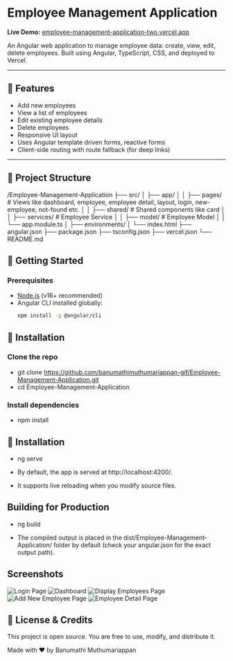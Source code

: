 # Employee Management Application

**Live Demo:** [employee-management-application-two.vercel.app](https://employee-management-application-two.vercel.app)  

An Angular web application to manage employee data: create, view, edit, delete employees. Built using Angular, TypeScript, CSS, and deployed to Vercel.

---

## 🧰 Features

- Add new employees  
- View a list of employees  
- Edit existing employee details  
- Delete employees  
- Responsive UI layout  
- Uses Angular template driven forms, reactive forms  
- Client-side routing with route fallback (for deep links)  

---

## 📁 Project Structure

/Employee-Management-Application
├── src/
│ ├── app/
│ │ ├── pages/ # Views like dashboard, employee, employee detail, layout, login, new-employee, not-found etc.
│ │ ├── shared/ # Shared components like card
│ │ ├── services/ # Employee Service
│ │ ├── model/ # Employee Model
│ │ └── app.module.ts
│ ├── environments/
│ └── index.html
├── angular.json
├── package.json
├── tsconfig.json
├── vercel.json
└── README.md

## 🚀 Getting Started

### Prerequisites

- [Node.js](https://nodejs.org) (v16+ recommended)  
- Angular CLI installed globally:  
  ```bash
  npm install -g @angular/cli

## 🚀 Installation

### Clone the repo
- git clone https://github.com/banumathimuthumariappan-gif/Employee-Management-Application.git
- cd Employee-Management-Application

### Install dependencies
- npm install

## 🚀 Installation
- ng serve

- By default, the app is served at http://localhost:4200/. 
- It supports live reloading when you modify source files.

## Building for Production
- ng build

- The compiled output is placed in the dist/Employee-Management-Application/ folder by default (check your angular.json for the exact output path).

## Screenshots
![Login Page](./App-Screenshots//Login-Page.png)
![Dashboard](./App-Screenshots/Dashboard.png)
![Display Employees Page](./App-Screenshots/Display-employees.png)
![Add New Employee Page](./App-Screenshots/Add-New-Employee.png)
![Employee Detail Page](./App-Screenshots/Employee-Detail.png)

## 📄 License & Credits

This project is open source. You are free to use, modify, and distribute it.

Made with ❤️ by Banumathi Muthumariappan